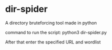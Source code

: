 # dir-spider
A directory bruteforcing tool made in python 

command to run the script: python3 dir-spider.py

After that enter the specified URL and wordlist
